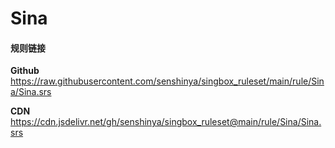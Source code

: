 # Sina

#### 规则链接

**Github**
https://raw.githubusercontent.com/senshinya/singbox_ruleset/main/rule/Sina/Sina.srs

**CDN**
https://cdn.jsdelivr.net/gh/senshinya/singbox_ruleset@main/rule/Sina/Sina.srs